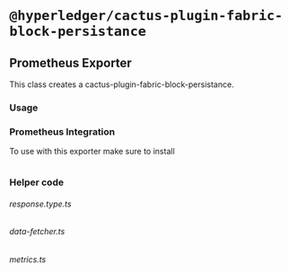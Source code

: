 # `@hyperledger/cactus-plugin-fabric-block-persistance`

## Prometheus Exporter
This class creates a cactus-plugin-fabric-block-persistance.

### Usage 

### Prometheus Integration
To use with this exporter make sure to install 

```(yaml)

```


### Helper code

###### response.type.ts


###### data-fetcher.ts

###### metrics.ts

